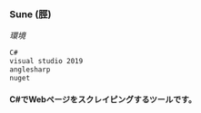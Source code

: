 ### Sune (脛)

_環境_

```markdown
C#
visual studio 2019
anglesharp
nuget
```

#### C#でWebページをスクレイピングするツールです。
